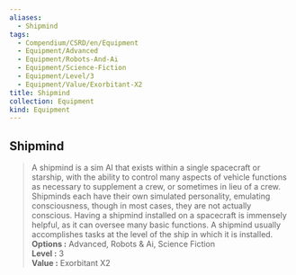 ```yaml
---
aliases:
  - Shipmind
tags:
  - Compendium/CSRD/en/Equipment
  - Equipment/Advanced
  - Equipment/Robots-And-Ai
  - Equipment/Science-Fiction
  - Equipment/Level/3
  - Equipment/Value/Exorbitant-X2
title: Shipmind
collection: Equipment
kind: Equipment
---
```

## Shipmind  
  
>A shipmind is a sim AI that exists within a single spacecraft or starship, with the ability to control many aspects of vehicle functions as necessary to supplement a crew, or sometimes in lieu of a crew. Shipminds each have their own simulated personality, emulating consciousness, though in most cases, they are not actually conscious. Having a shipmind installed on a spacecraft is immensely helpful, as it can oversee many basic functions. A shipmind usually accomplishes tasks at the level of the ship in which it is installed.  
> **Options :** Advanced, Robots & Ai, Science Fiction  
> **Level :** 3  
> **Value :** Exorbitant X2